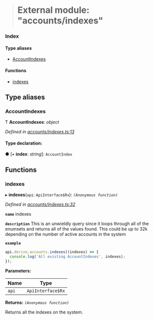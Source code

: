> # External module: "accounts/indexes"

### Index

#### Type aliases

* [AccountIndexes](_accounts_indexes_.md#accountindexes)

#### Functions

* [indexes](_accounts_indexes_.md#indexes)

## Type aliases

###  AccountIndexes

Ƭ **AccountIndexes**: *object*

*Defined in [accounts/indexes.ts:13](https://github.com/polkadot-js/api/blob/6e42db3/packages/api-derive/src/accounts/indexes.ts#L13)*

#### Type declaration:

● \[▪ **index**: *string*\]: `AccountIndex`

## Functions

###  indexes

▸ **indexes**(`api`: `ApiInterface$Rx`): *`(Anonymous function)`*

*Defined in [accounts/indexes.ts:32](https://github.com/polkadot-js/api/blob/6e42db3/packages/api-derive/src/accounts/indexes.ts#L32)*

**`name`** indexes

**`description`** This is an unwieldly query since it loops through
all of the enumsets and returns all of the values found. This could be up to 32k depending
on the number of active accounts in the system

**`example`** 
<BR>

```javascript
api.derive.accounts.indexes((indexes) => {
  console.log('All existing AccountIndexes', indexes);
});
```

**Parameters:**

Name | Type |
------ | ------ |
`api` | `ApiInterface$Rx` |

**Returns:** *`(Anonymous function)`*

Returns all the indexes on the system.